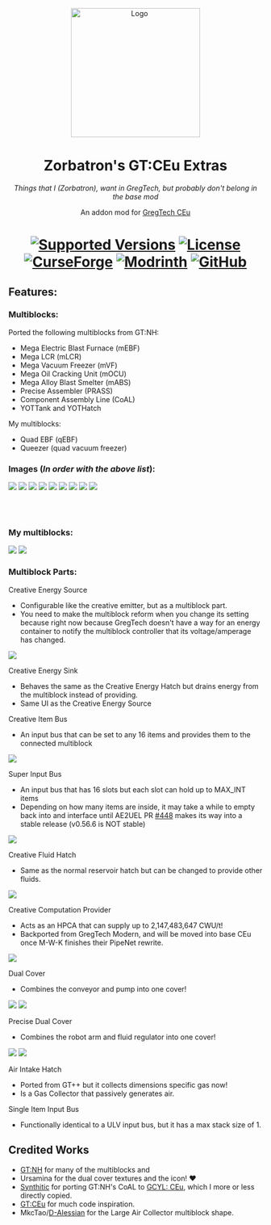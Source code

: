 <p align="center"><img src="https://github.com/Zorbatron/ZB-Greg/blob/main/images/logo.png?raw=true" alt="Logo" width="256" height="256"></p>
<h1 align="center">Zorbatron's GT:CEu Extras</h1>
<p align="center"><i>Things that I (Zorbatron), want in GregTech, but probably don't belong in the base mod</i></p>
<p align="center">
  An addon mod for <a href="https://github.com/GregTechCEu/GregTech">GregTech CEu</a>
</p>
<h1 align="center">
    <a href="https://www.curseforge.com/minecraft/mc-mods/zbgt"><img src="https://img.shields.io/badge/Available%20for-MC%201.12.2%20-informational?style=for-the-badge" alt="Supported Versions"></a>
    <a href="https://github.com/GregTechCEu/GregTech/blob/master/LICENSE"><img src="https://img.shields.io/github/license/Zorbatron/ZBGT?style=for-the-badge" alt="License"></a>
    <br>
    <a href="https://www.curseforge.com/minecraft/mc-mods/zbgt"><img src="https://cf.way2muchnoise.eu/1101263.svg?badge_style=for_the_badge" alt="CurseForge"></a>
    <a href="https://modrinth.com/mod/zbgt"><img src="https://img.shields.io/modrinth/dt/zbgt?logo=modrinth&label=&suffix=%20&style=for-the-badge&color=2d2d2d&labelColor=5ca424&logoColor=1c1c1c" alt="Modrinth"></a>
    <a href="https://github.com/Zorbatron/ZBGT/releases"><img src="https://img.shields.io/github/downloads/Zorbatron/ZBGT/total?sort=semver&logo=github&label=&style=for-the-badge&color=2d2d2d&labelColor=545454&logoColor=FFFFFF" alt="GitHub"></a>
</h1>

## Features:

### Multiblocks:

Ported the following multiblocks from GT:NH:
- Mega Electric Blast Furnace (mEBF)
- Mega LCR (mLCR)
- Mega Vacuum Freezer (mVF)
- Mega Oil Cracking Unit (mOCU)
- Mega Alloy Blast Smelter (mABS)
- Precise Assembler (PRASS)
- Component Assembly Line (CoAL)
- YOTTank and YOTHatch

My multiblocks:
- Quad EBF (qEBF)
- Queezer (quad vacuum freezer)

### Images (_In order with the above list_):
![](images/mega_ebf.png)
![](images/mega_lcr.png)
![](images/mega_vf.png)
![](images/mega_ocu.png)
![](images/mega_abs.png)
![](images/prass.png)
![](images/coal.png)
![](images/yottank.png)
![](images/yothatch.png)

<br></br>
### My multiblocks:
![](images/quad_ebf.png)
![](images/queezer.png)

### Multiblock Parts:

Creative Energy Source
- Configurable like the creative emitter, but as a multiblock part.
- You need to make the multiblock reform when you change its setting because right now because GregTech doesn't have a way for an energy container to notify the multiblock controller that its voltage/amperage has changed.

![](images/creative_energy_source.png)

Creative Energy Sink
- Behaves the same as the Creative Energy Hatch but drains energy from the multiblock instead of providing.
- Same UI as the Creative Energy Source

Creative Item Bus
- An input bus that can be set to any 16 items and provides them to the connected multiblock

![](images/creative_item_bus.png)

Super Input Bus
- An input bus that has 16 slots but each slot can hold up to MAX_INT items
- Depending on how many items are inside, it may take a while to empty back into and interface until AE2UEL PR [#448](https://github.com/AE2-UEL/Applied-Energistics-2/pull/448) makes its way into a stable release (v0.56.6 is NOT stable)

![](images/super_input_bus.png)

Creative Fluid Hatch
- Same as the normal reservoir hatch but can be changed to provide other fluids.

![](images/creative_fluid_hatch.png)

Creative Computation Provider
- Acts as an HPCA that can supply up to 2,147,483,647 CWU/t!
- Backported from GregTech Modern, and will be moved into base CEu once M-W-K finishes their PipeNet rewrite.

![](images/creative_computation_provider.png)

Dual Cover
- Combines the conveyor and pump into one cover!

![](images/dual_cover_item.png)
![](images/dual_cover_fluid.png)

Precise Dual Cover
- Combines the robot arm and fluid regulator into one cover!

![](images/precise_dual_cover_item.png)
![](images/precise_dual_cover_fluid.png)

Air Intake Hatch
- Ported from GT++ but it collects dimensions specific gas now!
- Is a Gas Collector that passively generates air.

Single Item Input Bus
- Functionally identical to a ULV input bus, but it has a max stack size of 1.


## Credited Works
- [GT:NH](https://github.com/GTNewHorizons/) for many of the multiblocks and 
- Ursamina for the dual cover textures and the icon! :heart:
- [Synthitic](https://github.com/Synthitic/) for porting GT:NH's CoAL to [GCYL: CEu](https://github.com/Synthitic/GCYL-CEu), which I more or less directly copied.
- [GT:CEu](https://github.com/GregTechCEu/GregTech) for much code inspiration.
- MkcTao/[D-Alessian](https://github.com/D-Alessian/) for the Large Air Collector multiblock shape.